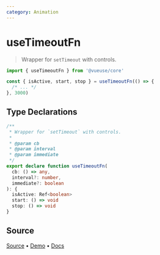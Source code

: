 ```yaml
---
category: Animation
---
```



# useTimeoutFn

> Wrapper for `setTimeout` with controls.

```js
import { useTimeoutFn } from '@vueuse/core'

const { isActive, start, stop } = useTimeoutFn(() => {
  /* ... */
}, 3000)
```


<!--FOOTER_STARTS-->
## Type Declarations

```typescript
/**
 * Wrapper for `setTimeout` with controls.
 *
 * @param cb
 * @param interval
 * @param immediate
 */
export declare function useTimeoutFn(
  cb: () => any,
  interval?: number,
  immediate?: boolean
): {
  isActive: Ref<boolean>
  start: () => void
  stop: () => void
}
```

## Source

[Source](https://github.com/antfu/vueuse/blob/master/packages/shared/useTimeoutFn/index.ts) • [Demo](https://github.com/antfu/vueuse/blob/master/packages/shared/useTimeoutFn/demo.vue) • [Docs](https://github.com/antfu/vueuse/blob/master/packages/shared/useTimeoutFn/index.md)


<!--FOOTER_ENDS-->
